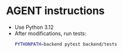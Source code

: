 # AGENT instructions
- Use Python 3.12
- After modifications, run tests:
  ```bash
  PYTHONPATH=backend pytest backend/tests
  ```

